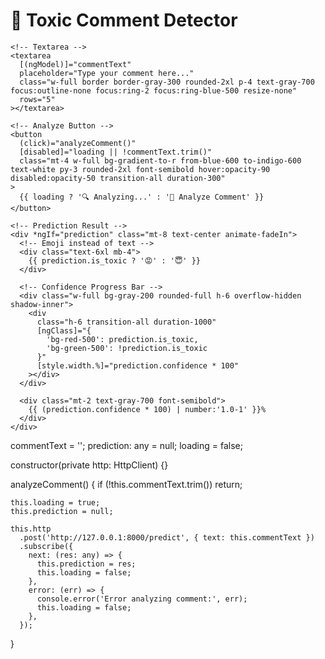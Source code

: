 <div class="flex flex-col items-center justify-center min-h-screen bg-gradient-to-br from-indigo-50 to-blue-100 p-6">
  <div class="bg-white shadow-2xl rounded-3xl p-8 w-full max-w-lg transition-transform hover:scale-[1.02] duration-300">
    <h1 class="text-3xl font-extrabold text-gray-800 text-center mb-6">
      🧠 Toxic Comment Detector
    </h1>

    <!-- Textarea -->
    <textarea
      [(ngModel)]="commentText"
      placeholder="Type your comment here..."
      class="w-full border border-gray-300 rounded-2xl p-4 text-gray-700 focus:outline-none focus:ring-2 focus:ring-blue-500 resize-none"
      rows="5"
    ></textarea>

    <!-- Analyze Button -->
    <button
      (click)="analyzeComment()"
      [disabled]="loading || !commentText.trim()"
      class="mt-4 w-full bg-gradient-to-r from-blue-600 to-indigo-600 text-white py-3 rounded-2xl font-semibold hover:opacity-90 disabled:opacity-50 transition-all duration-300"
    >
      {{ loading ? '🔍 Analyzing...' : '🚀 Analyze Comment' }}
    </button>

    <!-- Prediction Result -->
    <div *ngIf="prediction" class="mt-8 text-center animate-fadeIn">
      <!-- Emoji instead of text -->
      <div class="text-6xl mb-4">
        {{ prediction.is_toxic ? '😡' : '😇' }}
      </div>

      <!-- Confidence Progress Bar -->
      <div class="w-full bg-gray-200 rounded-full h-6 overflow-hidden shadow-inner">
        <div
          class="h-6 transition-all duration-1000"
          [ngClass]="{
            'bg-red-500': prediction.is_toxic,
            'bg-green-500': !prediction.is_toxic
          }"
          [style.width.%]="prediction.confidence * 100"
        ></div>
      </div>

      <div class="mt-2 text-gray-700 font-semibold">
        {{ (prediction.confidence * 100) | number:'1.0-1' }}%
      </div>
    </div>
  </div>
</div>



















commentText = '';
  prediction: any = null;
  loading = false;

  constructor(private http: HttpClient) {}

  analyzeComment() {
    if (!this.commentText.trim()) return;

    this.loading = true;
    this.prediction = null;

    this.http
      .post('http://127.0.0.1:8000/predict', { text: this.commentText })
      .subscribe({
        next: (res: any) => {
          this.prediction = res;
          this.loading = false;
        },
        error: (err) => {
          console.error('Error analyzing comment:', err);
          this.loading = false;
        },
      });
  }
